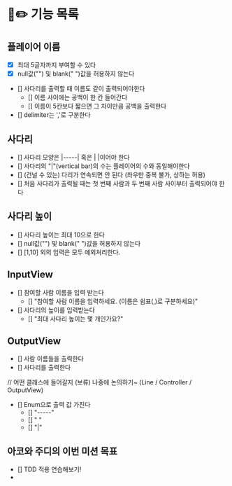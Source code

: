 #  🎒✏️ 기능 목록 

## 플레이어 이름
- [x] 최대 5글자까지 부여할 수 있다
- [x] null값("") 및 blank(" ")값을 허용하지 않는다 
- [] 사다리를 출력할 때 이름도 같이 출력되어야한다
  - [] 이름 사이에는 공백이 한 칸 들어간다 
  - [] 이름이 5칸보다 짧으면 그 차이만큼 공백을 출력한다 
- [] delimiter는 ','로 구분한다


## 사다리
- [] 사다리 모양은 |-----| 혹은 |     |이어야 한다
- [] 사다리의 "|"(vertical bar)의 수는 플레이어의 수와 동일해야한다
- [] (건널 수 있는) 다리가 연속되면 안 된다 (좌우만 중복 불가, 상하는 허용)
- [] 처음 사다리가 출력될 때는 첫 번째 사람과 두 번째 사람 사이부터 출력되어야 한다


## 사다리 높이
- [] 사다리 높이는 최대 10으로 한다
- [] null값("") 및 blank(" ")값을 허용하지 않는다
- [] [1,10] 외의 입력은 모두 예외처리한다.


## InputView
- [] 참여할 사람 이름을 입력 받는다
  - [] "참여할 사람 이름을 입력하세요. (이름은 쉼표(,)로 구분하세요)"
- [] 사다리의 높이를 입력받는다
  - [] "최대 사다리 높이는 몇 개인가요?"


## OutputView
- [] 사람 이름들을 출력한다
- [] 사다리를 출력한다


// 어떤 클래스에 들어갈지 (보류) 나중에 논의하기~ (Line / Controller / OutputView)
- [] Enum으로 출력 값 가진다
  - [] "-----"
  - [] "     "
  - [] "|"


## 아코와 주디의 이번 미션 목표
- [] TDD 적용 연습해보기! 
- 